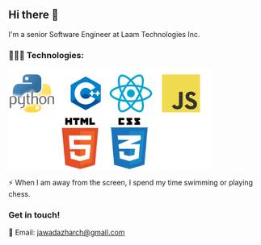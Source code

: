 ## Hi there 👋

I'm a senior Software Engineer at Laam Technologies Inc.
<!-- 
💻 Passionate about Machine learning, web development and networking.

 -->
<!-- 
 -->


### 👨🏻‍💻 Technologies:

<img src=tach.png alt="Technologies" width="400">

⚡ When I am away from the screen, I spend my time swimming or playing chess.

### Get in touch!

📧 Email: [jawadazharch@gmail.com](mailto:thenoumanabbasi@gmail.com)  

<!--

Here are some ideas to get you started:

- 🔭 I’m currently working on ...
- 🌱 I’m currently learning ...
- 👯 I’m looking to collaborate on ...
- 🤔 I’m looking for help with ...
- 💬 Ask me about ...
- 📫 How to reach me: ...
- 😄 Pronouns: ...
- ⚡ Fun fact: ...
-->
